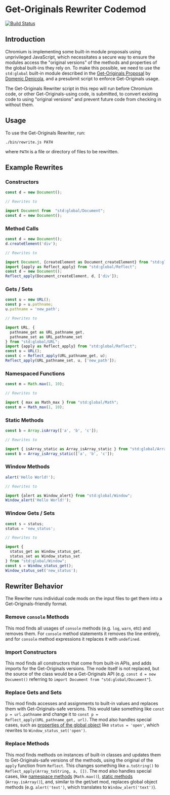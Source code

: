 # Get-Originals Rewriter Codemod

[![Build Status](https://travis-ci.com/jackbsteinberg/get-originals-rewriter.svg?branch=master)](https://travis-ci.com/jackbsteinberg/get-originals-rewriter)

## Introduction

Chromium is implementing some built-in module proposals using unprivileged JavaScript,
which necessitates a secure way to ensure the modules access the "original versions"
of the methods and properties of the global built-ins they rely on.
To make this possible, we need to use the `std:global` built-in module described in the 
[Get-Originals Proposal](https://github.com/domenic/get-originals) by [Domenic Denicola](https://github.com/domenic),
and a presubmit script to enforce Get-Originals usage.

The Get-Originals Rewriter script in this repo will run before Chromium code,
or other Get-Originals-using code, is submitted,
to convert existing code to using "original versions" and prevent future code from checking in without them.

## Usage

To use the Get-Originals Rewriter, run:

```
./bin/rewrite.js PATH
```

where `PATH` is a file or directory of files to be rewritten.

## Example Rewrites

### Constructors

```js
const d = new Document();

// Rewrites to

import Document from  "std:global/Document";
const d = new Document();
```


### Method Calls
```js
const d = new Document();
d.createElement('div');

// Rewrites to

import Document, {createElement as Document_createElement} from "std:global/Document";
import {apply as Reflect_apply} from "std:global/Reflect";
const d = new Document();
Reflect_apply(Document_createElement, d, ['div']);
```

### Gets / Sets
```js
const u = new URL();
const p = u.pathname;
u.pathname = 'new_path';

// Rewrites to

import URL, {
  pathname_get as URL_pathname_get,
  pathname_set as URL_pathname_set
} from "std:global/URL";
import {apply as Reflect_apply} from "std:global/Reflect";
const u = URL();
const c = Reflect_apply(URL_pathname_get, u);
Reflect_apply(URL_pathname_set, u, ['new_path']);
```

### Namespaced Functions
```js
const m = Math.max(1, 10);

// Rewrites to

import { max as Math_max } from "std:global/Math";
const m = Math_max(1, 10);
```

### Static Methods
```js
const b = Array.isArray(['a', 'b', 'c']);

// Rewrites to

import { isArray_static as Array_isArray_static } from "std:global/Array";
const b = Array_isArray_static(['a', 'b', 'c']);
```

### Window Methods
```js
alert('Hello World!');

// Rewrites to

import {alert as Window_alert} from "std:global/Window";
Window_alert('Hello World!');
```

### Window Gets / Sets
```js
const s = status;
status = 'new_status';

// Rewrites to

import {
  status_get as Window_status_get,
  status_set as Window_status_set
} from "std:global/Window";
const s = Window_status_get();
Window_status_set('new_status');
```

## Rewriter Behavior

The Rewriter runs individual code mods on the input files
to get them into a Get-Originals-friendly format.

### Remove `console` Methods

This mod finds all usages of `console` methods
(e.g. `log`, `warn`, etc) and removes them.
For `console` method statements it removes the line entirely,
and for `console` method expressions it replaces it with `undefined`.

### Import Constructors

This mod finds all constructors that come from built-in APIs,
and adds imports for the Get-Originals versions.
The node itself is not replaced,
but the source of the class would be a Get-Originals API
(e.g. `const d = new Document()` referring to
`import Document from "std:global/Document"`).

### Replace Gets and Sets

This mod finds accesses and assignments to built-in values
and replaces them with Get-Originals-safe versions.
This would take something like `const p = url.pathname` and change it to
`const p = Reflect_apply(URL_pathname_get, url)`.
The mod also handles special cases,
such as [properties of the global object](#Window-Gets-/-Sets)
like `status = 'open'`,
which rewrites to `Window_status_set('open')`.

### Replace Methods

This mod finds methods on instances of built-in classes and updates them to
Get-Originals-safe versions of the methods,
using the original of the `apply` function from `Reflect`.
This changes something like `a.toString()` to 
`Reflect_apply(Array_toString, a, [])`.
The mod also handles special cases,
like [namespace methods](#Namespace-Methods) (`Math.max()`),
[static methods](#Static-Methods) (`Array.isArray()`),
and, similar to the get/set mod,
replaces global object methods
(e.g. `alert('text')`, which translates to `Window_alert('text')`).


